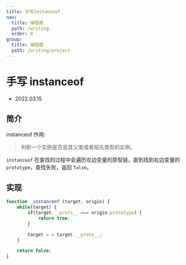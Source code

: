 ```yaml
---
title: 手写instanceof
nav:
  title: 编程题
  path: /writing
  order: 0
group:
  title: 编程题
  path: /writing/project
---
```


# 手写 instanceof

- 2022.03.15

## 简介

instanceof 作用:

> 判断一个实例是否是其父类或者祖先类型的实例。

`instanceof` 在查找的过程中会遍历左边变量的原型链，直到找到右边变量的 `prototype`，查找失败，返回 `false`。

## 实现

```js
function _instanceof (target, origin) {
    while(target) {
        if(target.__proto__ === origin.prototype) {
            return true;
        }

        target = = target.__proto__;
    }

    return false;
}


```
